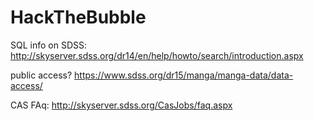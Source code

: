 # HackTheBubble

SQL info on SDSS:
http://skyserver.sdss.org/dr14/en/help/howto/search/introduction.aspx


public access? https://www.sdss.org/dr15/manga/manga-data/data-access/


CAS FAq: http://skyserver.sdss.org/CasJobs/faq.aspx
